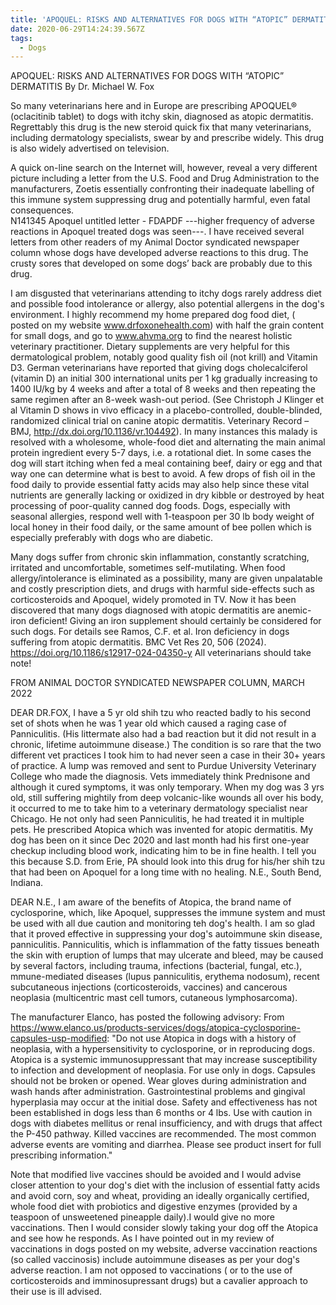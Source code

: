 ```yaml
---
title: 'APOQUEL: RISKS AND ALTERNATIVES FOR DOGS WITH “ATOPIC” DERMATITIS'
date: 2020-06-29T14:24:39.567Z
tags:
  - Dogs
---
```

APOQUEL: RISKS AND ALTERNATIVES FOR DOGS WITH “ATOPIC” DERMATITIS
By Dr. Michael W. Fox 

So many veterinarians here and in Europe are prescribing APOQUEL® (oclacitinib tablet)  to dogs with itchy skin, diagnosed as atopic dermatitis. Regrettably this drug is the new steroid quick fix that many veterinarians, including dermatology specialists, swear by and prescribe widely. This drug is also widely advertised on television.

A quick on-line search on the Internet will, however, reveal a very different picture including a letter from the U.S. Food and Drug Administration to the manufacturers, Zoetis essentially confronting their inadequate labelling of this immune system suppressing drug and potentially harmful, even fatal consequences.  
N141345 Apoquel untitled
letter - FDAPDF ---higher frequency of adverse reactions in Apoquel treated dogs was
seen---. 
I have received several letters from other readers of my Animal Doctor syndicated newspaper column whose dogs have developed adverse reactions to this drug. The crusty sores that developed on some dogs’ back are probably due to this drug.

I am disgusted that veterinarians attending to itchy dogs rarely address diet and possible food intolerance or allergy, also potential allergens in the dog's environment.
I highly recommend  my home prepared dog food diet, ( posted on my website www.drfoxonehealth.com) with half the grain content for small dogs, and go to www.ahvma.org to find the nearest holistic veterinary practitioner. 
 Dietary supplements are very helpful for this dermatological problem, notably good quality fish oil (not krill) and Vitamin D3. German veterinarians have reported that giving dogs
cholecalciferol (vitamin D) an initial 300 international units per 1 kg
gradually increasing to 1400 IU/kg by 4 weeks and after a total of 8 weeks and
then repeating the same regimen after an 8-week wash-out period.
 (See Christoph J Klinger et al   Vitamin D shows in vivo efficacy in a placebo-controlled, double-blinded, randomized clinical trial on canine atopic dermatitis. Veterinary Record – BMJ, http://dx.doi.org/10.1136/vr.104492).
In many instances this malady is resolved with a wholesome, whole-food diet and alternating the main animal protein ingredient every 5-7 days, i.e. a rotational diet. In some cases the dog will start itching when fed a meal containing beef, dairy or egg and that way one can determine what is best to avoid.
 A few drops of fish oil in the food daily to provide essential fatty acids may also help since these vital nutrients are generally lacking or oxidized in dry kibble or destroyed by heat processing of poor-quality canned dog foods.
 Dogs, especially with seasonal allergies, respond well with 1-teaspoon per 30 lb body weight of local honey in their food daily, or the same amount of bee pollen which is especially preferably with dogs who are diabetic.

Many dogs suffer from chronic skin inflammation, constantly scratching, irritated and uncomfortable, sometimes self-mutilating. When food allergy/intolerance is eliminated as a possibility, many are given unpalatable and costly prescription diets, and drugs with harmful side-effects such as corticosteroids and Apoquel, widely promoted in TV.
Now it has been discovered that many dogs diagnosed with atopic dermatitis are anemic-iron deficient! Giving an iron supplement should certainly be considered for such dogs. For details see Ramos, C.F. et al. Iron deficiency in dogs suffering from atopic dermatitis. BMC Vet Res 20, 506 (2024). https://doi.org/10.1186/s12917-024-04350-y
 All veterinarians should take note!



FROM ANIMAL DOCTOR SYNDICATED NEWSPAPER COLUMN, MARCH 2022

DEAR DR.FOX, I have a 5 yr old shih tzu who reacted badly to his second set of shots when he was 1 year old which caused a raging case of Panniculitis.  (His littermate also had a bad reaction but it did not result in a chronic, lifetime autoimmune disease.)  The condition is so rare that the two different vet practices I took him to had never seen a case in their 30+ years of practice.  A lump was removed and sent to Purdue University Veterinary College who made the diagnosis.  Vets immediately think Prednisone and although it cured symptoms, it was only temporary.  When my dog was 3 yrs old, still suffering mightily from deep volcanic-like wounds all over his body, it occurred to me to take him to a veterinary dermatology specialist near Chicago.  He not only had seen Panniculitis, he had treated it in multiple pets.  He prescribed Atopica which was invented for atopic dermatitis.  My dog has been on it since Dec 2020 and last month had his first one-year checkup including blood work, indicating him to be in fine health.  I tell you this because S.D. from Erie, PA should look into this drug for his/her shih tzu that had been on Apoquel for a long time with no healing.
 N.E., South Bend, Indiana.


DEAR N.E., I am aware of the benefits of Atopica, the brand name of cyclosporine, which, like Apoquel, suppresses the immune system and must be used with all due caution and monitoring teh dog's health. I am so glad that it proved effective in suppressing your dog's autoimmune skin disease, panniculitis. Panniculitis, which is inflammation of the fatty tissues beneath the skin with eruption of lumps that may ulcerate and bleed, may be caused by several factors, including trauma, infections (bacterial, fungal, etc.), mmune-mediated diseases (lupus panniculitis, erythema nodosum), recent subcutaneous injections (corticosteroids, vaccines) and cancerous neoplasia (multicentric mast cell tumors, cutaneous lymphosarcoma).

The manufacturer Elanco, has posted the following advisory: From https://www.elanco.us/products-services/dogs/atopica-cyclosporine-capsules-usp-modified: "Do not use Atopica in dogs with a history of neoplasia, with a hypersensitivity to cyclosporine, or in reproducing dogs. Atopica is a systemic immunosuppressant that may increase susceptibility to infection and development of neoplasia. For use only in dogs. Capsules should not be broken or opened. Wear gloves during administration and wash hands after administration. Gastrointestinal problems and gingival hyperplasia may occur at the initial dose. Safety and effectiveness has not been established in dogs less than 6 months or 4 lbs. Use with caution in dogs with diabetes mellitus or renal insufficiency, and with drugs that affect the P-450 pathway. Killed vaccines are recommended. The most common adverse events are vomiting and diarrhea. Please see product insert for full prescribing information."


Note that modified live vaccines should be avoided and I would advise closer attention to your dog's diet with the inclusion of essential fatty acids and avoid corn, soy and wheat, providing an ideally organically certified, whole food diet with probiotics and digestive enzymes (provided by a teaspoon of unsweetened pineapple daily).I would give no more vaccinations. Then I would consider slowly taking your dog off the Atopica and see how he responds. As I have pointed out in my review of vaccinations in dogs posted on my website, adverse vaccination reactions (so called vaccinosis) include autoimmune diseases as per your dog's adverse reaction. I am not opposed to vaccinations ( or to the use of corticosteroids and imminosupressant drugs) but a cavalier approach to their use is ill advised.



